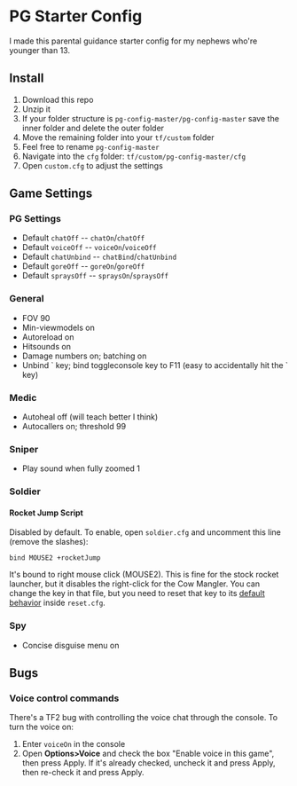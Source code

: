 # PG Starter Config

I made this parental guidance starter config for my nephews who're younger than 13.

## Install

1. Download this repo
1. Unzip it
1. If your folder structure is `pg-config-master/pg-config-master` save the inner folder and delete the outer folder
1. Move the remaining folder into your `tf/custom` folder
1. Feel free to rename `pg-config-master`
1. Navigate into the `cfg` folder: `tf/custom/pg-config-master/cfg`
1. Open `custom.cfg` to adjust the settings

## Game Settings

### PG Settings

- Default `chatOff` -- `chatOn`/`chatOff`
- Default `voiceOff` -- `voiceOn`/`voiceOff`
- Default `chatUnbind` -- `chatBind`/`chatUnbind`
- Default `goreOff` -- `goreOn`/`goreOff`
- Default `spraysOff` -- `spraysOn`/`spraysOff`

### General

- FOV 90
- Min-viewmodels on
- Autoreload on
- Hitsounds on
- Damage numbers on; batching on
- Unbind \` key; bind toggleconsole key to F11 (easy to accidentally hit the \` key)

### Medic

- Autoheal off (will teach better I think)
- Autocallers on; threshold 99

### Sniper

- Play sound when fully zoomed 1

### Soldier

#### Rocket Jump Script

Disabled by default. To enable, open `soldier.cfg` and uncomment this line (remove the slashes):

```
bind MOUSE2 +rocketJump
```

It's bound to right mouse click (MOUSE2). This is fine for the stock rocket launcher, but it disables the right-click for the Cow Mangler. You can change the key in that file, but you need to reset that key to its [default behavior](https://wiki.teamfortress.com/wiki/List_of_default_keys) inside `reset.cfg`.

### Spy

- Concise disguise menu on

## Bugs

### Voice control commands

There's a TF2 bug with controlling the voice chat through the console. To turn the voice on:

1. Enter `voiceOn` in the console
1. Open **Options>Voice** and check the box "Enable voice in this game", then press Apply. If it's already checked, uncheck it and press Apply, then re-check it and press Apply.
